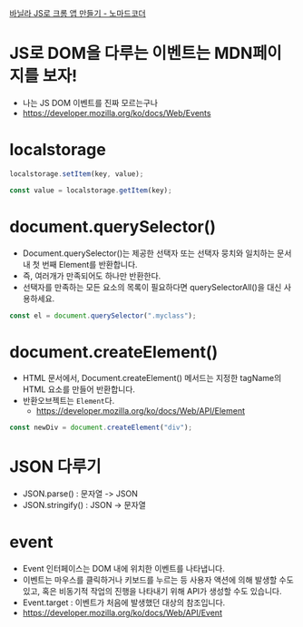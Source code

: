 [바닐라 JS로 크롬 앱 만들기 - 노마드코더](https://nomadcoders.co/javascript-for-beginners)

# JS로 DOM을 다루는 이벤트는 MDN페이지를 보자!

- 나는 JS DOM 이벤트를 진짜 모르는구나
- https://developer.mozilla.org/ko/docs/Web/Events

# localstorage

```js
localstorage.setItem(key, value);

const value = localstorage.getItem(key);
```

# document.querySelector()

- Document.querySelector()는 제공한 선택자 또는 선택자 뭉치와 일치하는 문서 내 첫 번째 Element를 반환합니다.
- 즉, 여러개가 만족되어도 하나만 반환한다.
- 선택자를 만족하는 모든 요소의 목록이 필요하다면 querySelectorAll()을 대신 사용하세요.

```js
const el = document.querySelector(".myclass");
```

# document.createElement()

- HTML 문서에서, Document.createElement() 메서드는 지정한 tagName의 HTML 요소를 만들어 반환합니다.
- 반환오브젝트는 `Element`다.
  - https://developer.mozilla.org/ko/docs/Web/API/Element

```js
const newDiv = document.createElement("div");
```

# JSON 다루기

- JSON.parse() : 문자열 -> JSON
- JSON.stringify() : JSON -> 문자열

# event

- Event 인터페이스는 DOM 내에 위치한 이벤트를 나타냅니다.
- 이벤트는 마우스를 클릭하거나 키보드를 누르는 등 사용자 액션에 의해 발생할 수도 있고, 혹은 비동기적 작업의 진행을 나타내기 위해 API가 생성할 수도 있습니다.
- Event.target : 이벤트가 처음에 발생했던 대상의 참조입니다.
- https://developer.mozilla.org/ko/docs/Web/API/Event
